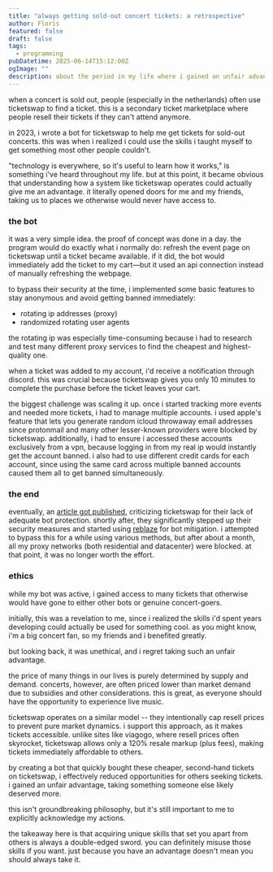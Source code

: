 ```yaml
---
title: "always getting sold-out concert tickets: a retrospective"
author: Floris
featured: false
draft: false
tags:
  - programming
pubDatetime: 2025-06-14T15:12:00Z
ogImage: ""
description: about the period in my life where i gained an unfair advantage to get sold-out concert tickets
---
```


when a concert is sold out, people (especially in the netherlands) often use ticketswap to find a ticket. this is a secondary ticket marketplace where people resell their tickets if they can't attend anymore.

in 2023, i wrote a bot for ticketswap to help me get tickets for sold-out concerts. this was when i realized i could use the skills i taught myself to get something most other people couldn't.

"technology is everywhere, so it's useful to learn how it works," is something i've heard throughout my life. but at this point, it became obvious that understanding how a system like ticketswap operates could actually give me an advantage. it literally opened doors for me and my friends, taking us to places we otherwise would never have access to.

### the bot

it was a very simple idea. the proof of concept was done in a day. the program would do exactly what i normally do: refresh the event page on ticketswap until a ticket became available. if it did, the bot would immediately add the ticket to my cart—but it used an api connection instead of manually refreshing the webpage.

to bypass their security at the time, i implemented some basic features to stay anonymous and avoid getting banned immediately:

- rotating ip addresses (proxy)
- randomized rotating user agents

the rotating ip was especially time-consuming because i had to research and test many different proxy services to find the cheapest and highest-quality one.

when a ticket was added to my account, i'd receive a notification through discord. this was crucial because ticketswap gives you only 10 minutes to complete the purchase before the ticket leaves your cart.

the biggest challenge was scaling it up. once i started tracking more events and needed more tickets, i had to manage multiple accounts. i used apple's feature that lets you generate random icloud throwaway email addresses since protonmail and many other lesser-known providers were blocked by ticketswap. additionally, i had to ensure i accessed these accounts exclusively from a vpn, because logging in from my real ip would instantly get the account banned. i also had to use different credit cards for each account, since using the same card across multiple banned accounts caused them all to get banned simultaneously.

### the end

eventually, an [article got published](https://www.rtl.nl/rtl-nieuws/artikel/5395608/ticketswap-bots-automatisch-ticket-kopen), criticizing ticketswap for their lack of adequate bot protection. shortly after, they significantly stepped up their security measures and started using [reblaze](https://waap.docs.link11.com/v2.16/introduction-to-reblaze) for bot mitigation. i attempted to bypass this for a while using various methods, but after about a month, all my proxy networks (both residential and datacenter) were blocked. at that point, it was no longer worth the effort.

### ethics

while my bot was active, i gained access to many tickets that otherwise would have gone to either other bots or genuine concert-goers.

initially, this was a revelation to me, since i realized the skills i'd spent years developing could actually be used for something cool. as you might know, i'm a big concert fan, so my friends and i benefited greatly.

but looking back, it was unethical, and i regret taking such an unfair advantage.

the price of many things in our lives is purely determined by supply and demand. concerts, however, are often priced lower than market demand due to subsidies and other considerations. this is great, as everyone should have the opportunity to experience live music.

ticketswap operates on a similar model -- they intentionally cap resell prices to prevent pure market dynamics. i support this approach, as it makes tickets accessible. unlike sites like viagogo, where resell prices often skyrocket, ticketswap allows only a 120% resale markup (plus fees), making tickets immediately affordable to others.

by creating a bot that quickly bought these cheaper, second-hand tickets on ticketswap, i effectively reduced opportunities for others seeking tickets. i gained an unfair advantage, taking something someone else likely deserved more.

this isn't groundbreaking philosophy, but it's still important to me to explicitly acknowledge my actions.

the takeaway here is that acquiring unique skills that set you apart from others is always a double-edged sword. you can definitely misuse those skills if you want. just because you have an advantage doesn't mean you should always take it.
